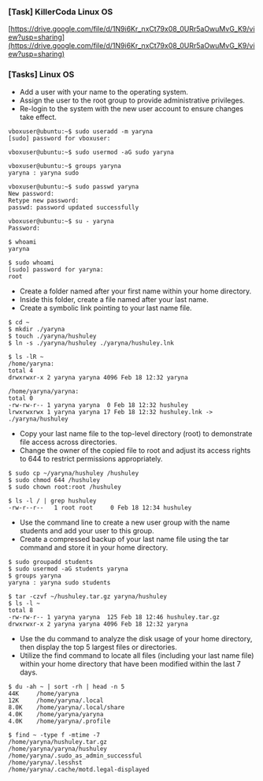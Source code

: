 ### [Task] KillerCoda Linux OS

[https://drive.google.com/file/d/1N9i6Kr_nxCt79x08_0URr5aOwuMvG_K9/view?usp=sharing](https://drive.google.com/file/d/1N9i6Kr_nxCt79x08_0URr5aOwuMvG_K9/view?usp=sharing)


### [Tasks] Linux OS

- Add a user with your name to the operating system.
- Assign the user to the root group to provide administrative privileges.
- Re-login to the system with the new user account to ensure changes take effect.

```
vboxuser@ubuntu:~$ sudo useradd -m yaryna
[sudo] password for vboxuser:

vboxuser@ubuntu:~$ sudo usermod -aG sudo yaryna

vboxuser@ubuntu:~$ groups yaryna
yaryna : yaryna sudo

vboxuser@ubuntu:~$ sudo passwd yaryna
New password:
Retype new password:
passwd: password updated successfully

vboxuser@ubuntu:~$ su - yaryna
Password:

$ whoami
yaryna

$ sudo whoami
[sudo] password for yaryna:
root
```

- Create a folder named after your first name within your home directory.
- Inside this folder, create a file named after your last name.
- Create a symbolic link pointing to your last name file.

```
$ cd ~
$ mkdir ./yaryna
$ touch ./yaryna/hushuley
$ ln -s ./yaryna/hushuley ./yaryna/hushuley.lnk

$ ls -lR ~
/home/yaryna:
total 4
drwxrwxr-x 2 yaryna yaryna 4096 Feb 18 12:32 yaryna

/home/yaryna/yaryna:
total 0
-rw-rw-r-- 1 yaryna yaryna  0 Feb 18 12:32 hushuley
lrwxrwxrwx 1 yaryna yaryna 17 Feb 18 12:32 hushuley.lnk -> ./yaryna/hushuley
```

- Copy your last name file to the top-level directory (root) to demonstrate file access across directories.
- Change the owner of the copied file to root and adjust its access rights to 644 to restrict permissions appropriately.

```
$ sudo cp ~/yaryna/hushuley /hushuley
$ sudo chmod 644 /hushuley
$ sudo chown root:root /hushuley

$ ls -l / | grep hushuley
-rw-r--r--   1 root root     0 Feb 18 12:34 hushuley
```

- Use the command line to create a new user group with the name students and add your user to this group.
- Create a compressed backup of your last name file using the tar command and store it in your home directory.

```
$ sudo groupadd students
$ sudo usermod -aG students yaryna
$ groups yaryna
yaryna : yaryna sudo students

$ tar -czvf ~/hushuley.tar.gz yaryna/hushuley
$ ls -l ~
total 8
-rw-rw-r-- 1 yaryna yaryna  125 Feb 18 12:46 hushuley.tar.gz
drwxrwxr-x 2 yaryna yaryna 4096 Feb 18 12:32 yaryna
```

- Use the du command to analyze the disk usage of your home directory, then display the top 5 largest files or directories.
- Utilize the find command to locate all files (including your last name file) within your home directory that have been modified within the last 7 days.

```
$ du -ah ~ | sort -rh | head -n 5
44K     /home/yaryna
12K     /home/yaryna/.local
8.0K    /home/yaryna/.local/share
4.0K    /home/yaryna/yaryna
4.0K    /home/yaryna/.profile

$ find ~ -type f -mtime -7
/home/yaryna/hushuley.tar.gz
/home/yaryna/yaryna/hushuley
/home/yaryna/.sudo_as_admin_successful
/home/yaryna/.lesshst
/home/yaryna/.cache/motd.legal-displayed
```